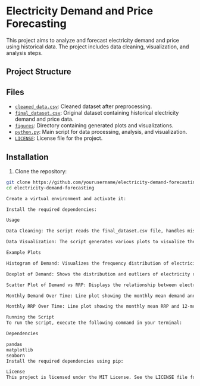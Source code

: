 # Electricity Demand and Price Forecasting

This project aims to analyze and forecast electricity demand and price using historical data. The project includes data cleaning, visualization, and analysis steps.

## Project Structure

## Files

- [`cleaned_data.csv`](cleaned_data.csv): Cleaned dataset after preprocessing.
- [`final_dataset.csv`](final_dataset.csv): Original dataset containing historical electricity demand and price data.
- [`figures`](figures): Directory containing generated plots and visualizations.
- [`python.py`](python.py): Main script for data processing, analysis, and visualization.
- [`LICENSE`](LICENSE): License file for the project.

## Installation

1. Clone the repository:

```sh
git clone https://github.com/yourusername/electricity-demand-forecasting.git
cd electricity-demand-forecasting

Create a virtual environment and activate it:

Install the required dependencies:

Usage

Data Cleaning: The script reads the final_dataset.csv file, handles missing values, removes duplicates, converts data types, handles outliers, renames columns, standardizes text data, and encodes categorical variables.

Data Visualization: The script generates various plots to visualize the data, including histograms, box plots, scatter plots, and line plots.

Example Plots

Histogram of Demand: Visualizes the frequency distribution of electricity demand.

Boxplot of Demand: Shows the distribution and outliers of electricity demand.

Scatter Plot of Demand vs RRP: Displays the relationship between electricity demand and RRP.

Monthly Demand Over Time: Line plot showing the monthly mean demand and 12-month rolling mean.

Monthly RRP Over Time: Line plot showing the monthly mean RRP and 12-month rolling mean.

Running the Script
To run the script, execute the following command in your terminal:

Dependencies

pandas
matplotlib
seaborn
Install the required dependencies using pip:

License
This project is licensed under the MIT License. See the LICENSE file for details.